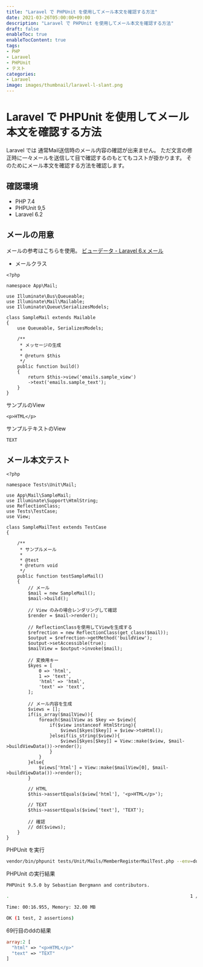 ```yaml
---
title: "Laravel で PHPUnit を使用してメール本文を確認する方法"
date: 2021-03-26T05:00:00+09:00
description: "Laravel で PHPUnit を使用してメール本文を確認する方法"
draft: false
enableToc: true
enableTocContent: true
tags: 
- PHP
- Laravel
- PHPUnit
- テスト
categories: 
- Laravel
image: images/thumbnail/laravel-l-slant.png
---
```


# Laravel で PHPUnit を使用してメール本文を確認する方法
Laravel では 通常Mail送信時のメール内容の確認が出来ません。
ただ文言の修正時に一々メールを送信して目で確認するのもとてもコストが掛かります。
そのためにメール本文を確認する方法を確認します。

## 確認環境
* PHP 7.4
* PHPUnit 9,5
* Laravel 6.2

## メールの用意
メールの参考はこちらを使用。
<a href="https://readouble.com/laravel/6.x/ja/mail.html#view-data" target="_blank" rel="nofollow noopener">ビューデータ - Laravel 6.x メール</a>

* メールクラス
``` php:app/Mail/SampleMail.php {linenos=table}
<?php

namespace App\Mail;

use Illuminate\Bus\Queueable;
use Illuminate\Mail\Mailable;
use Illuminate\Queue\SerializesModels;

class SampleMail extends Mailable
{
    use Queueable, SerializesModels;

    /**
     * メッセージの生成
     *
     * @return $this
     */
    public function build()
    {
        return $this->view('emails.sample_view')
        ->text('emails.sample_text');
    }
}
```

サンプルのView
``` php:resources/views/emails/sample_view.blade.php {linenos=table}
<p>HTML</p>
```

サンプルテキストのView
``` php:resources/views/emails/sample_text.blade.php {linenos=table}
TEXT
```

## メール本文テスト

``` php:tests\Unit\Mail\SampleMail.php {linenos=table}
<?php

namespace Tests\Unit\Mail;

use App\Mail\SampleMail;
use Illuminate\Support\HtmlString;
use ReflectionClass;
use Tests\TestCase;
use View;

class SampleMailTest extends TestCase
{

    /**
     * サンプルメール
     *
     * @test
     * @return void
     */
    public function testSampleMail()
    {
        // メール
        $mail = new SampleMail();
        $mail->build();

        // View のみの場合レンダリングして確認
        $render = $mail->render();

        // ReflectionClassを使用してViewを生成する
        $refrection = new ReflectionClass(get_class($mail));
        $output = $refrection->getMethod('buildView');
        $output->setAccessible(true);
        $mailView = $output->invoke($mail);

        // 変換用キー
        $kyes = [
            0 => 'html',
            1 => 'text',
            'html' => 'html',
            'text' => 'text',
        ];

        // メール内容を生成
        $views = [];
        if(is_array($mailView)){
            foreach($mailView as $key => $view){
                if($view instanceof HtmlString){
                    $views[$kyes[$key]] = $view->toHtml();
                }elseif(is_string($view)){
                    $views[$kyes[$key]] = View::make($view, $mail->buildViewData())->render();
                }
            }
        }else{
            $views['html'] = View::make($mailView[0], $mail->buildViewData())->render();
        }

        // HTML
        $this->assertEquals($view['html'], '<p>HTML</p>');

        // TEXT
        $this->assertEquals($view['text'], 'TEXT');

        // 確認
        // dd($views);
    }
}
```

PHPUnit を実行
```bash
vendor/bin/phpunit tests/Unit/Mails/MemberRegisterMailTest.php --env=dusk
```

PHPUnit の実行結果
```bash
PHPUnit 9.5.0 by Sebastian Bergmann and contributors.

.                                                                   1 / 1 (100%)

Time: 00:16.955, Memory: 32.00 MB

OK (1 test, 2 assertions)
```

69行目のddの結果
```php
array:2 [
  "html" => "<p>HTML</p>"
  "text" => "TEXT"
]
```